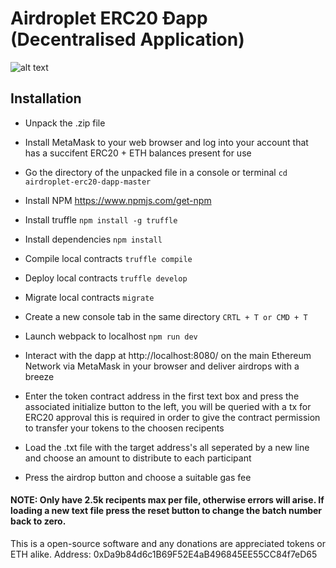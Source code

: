 # Airdroplet ERC20 Ðapp (Decentralised Application) 

![alt text](https://github.com/samgos/airdroplet-erc20-dapp/blob/master/img.png)

## Installation

* Unpack the .zip file

* Install MetaMask to your web browser and log into your account that has a succifent ERC20 + ETH balances present for use

* Go the directory of the unpacked file in a console or terminal `cd airdroplet-erc20-dapp-master`

* Install NPM https://www.npmjs.com/get-npm

* Install truffle `npm install -g truffle`

* Install dependencies `npm install`

* Compile local contracts `truffle compile`

* Deploy local contracts `truffle develop`

* Migrate local contracts `migrate` 

* Create a new console tab in the same directory `CRTL + T or CMD + T`

* Launch webpack to localhost `npm run dev`

* Interact with the dapp at http://localhost:8080/ on the main Ethereum Network via MetaMask in your browser and deliver airdrops with a breeze 

* Enter the token contract address in the first text box and press the associated initialize button to the left, you will be queried with a tx for ERC20 approval this is required in order to give the contract permission to transfer your tokens to the choosen recipents

* Load the .txt file with the target address's all seperated by a new line and choose an amount to distribute to each participant 

* Press the airdrop button and choose a suitable gas fee

#### NOTE: Only have 2.5k recipents max per file, otherwise errors will arise. If loading a new text file press the reset button to change the batch number back to zero. 

This is a open-source software and any donations are appreciated tokens or ETH alike.
Address: 0xDa9b84d6c1B69F52E4aB496845EE55CC84f7eD65
